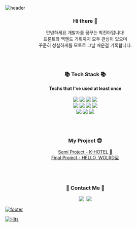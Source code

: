 ![header](https://capsule-render.vercel.app/api?type=waving&color=timeGradient&text=Welcome%20to%20jnaa's%20GitHub%20🐢&animation=twinkling&fontSize=35&fontAlignY=40&fontAlign=70&height=250)

<h3 align="center"> Hi there 👋</h3>
<p align="center">안녕하세요 개발자를 꿈꾸는 박진아입니다! <br>프론트와 백엔드 기획까지 모두 관심이 있으며 <br>꾸준히 성실하게를 모토로 그날 배운걸 기록합니다. </p>
<br><br>

<h3 align="center">📚 Tech Stack 📚</h3>
<h4 align="center">Techs that I've used at least once</h4>
<div align=center> 
  <img src="https://img.shields.io/badge/java-007396?style=flat&logo=java&logoColor=white"> 
  <img src="https://img.shields.io/badge/html5-E34F26?style=flat&logo=html5&logoColor=white"> 
  <img src="https://img.shields.io/badge/css-1572B6?style=flat&logo=css3&logoColor=white"> 
  <img src="https://img.shields.io/badge/javascript-F7DF1E?style=flat&logo=javascript&logoColor=black"> 
   <br>
  <img src="https://img.shields.io/badge/jquery-0769AD?style=flat&logo=jquery&logoColor=white">
  <img src="https://img.shields.io/badge/oracle-F80000?style=flat&logo=oracle&logoColor=white"> 
  <img src="https://img.shields.io/badge/mysql-4479A1?style=flat&logo=mysql&logoColor=white">  
  <img src="https://img.shields.io/badge/react-61DAFB?style=flat&logo=react&logoColor=black"> 
  <br>
  <img src="https://img.shields.io/badge/spring-6DB33F?style=flat&logo=spring&logoColor=white"> 
  <img src="https://img.shields.io/badge/github-181717?style=flat&logo=github&logoColor=white">
  <img src="https://img.shields.io/badge/git-F05032?style=flats&logo=git&logoColor=white">

  <br>
</div>

<br><br>

<h3 align="center"> My Project 😎</h3>
<p align="center">
  <a href="https://github.com/js-donot-sick/k-hotel">Semi Project - K-HOTEL 🔑<br></a> 
  <a href="https://github.com/marosile/helloworld"> Final Project - HELLO, WOLRD💻</a> 
</p>
<br><br>

<h3 align="center">🌈 Contact Me 🌈</h3>
<p align="center">
  <a href="https://jnaa.tistory.com/"><img src="https://img.shields.io/badge/Tistory-F7DF1E?style=flat-square&logo=tistory&logoColor=white"/></a>&nbsp
  <a href="mailto:jnaacode@gmail.com"><img src="https://img.shields.io/badge/jnaacode@gmail.com-d14836?style=flat-square&logo=Gmail&logoColor=white&link=jnaacode@gmail.com"/></a>
</p>
<p dir="auto"><a target="_blank" rel="noopener noreferrer nofollow" href="https://camo.githubusercontent.com/b845a79041697c8de6a00d78a374d3768ee1c9cf92a8c0facb7c852e5e0956a8/68747470733a2f2f63617073756c652d72656e6465722e76657263656c2e6170702f6170693f747970653d776176696e6726636f6c6f723d393945314544266865696768743d3230302673656374696f6e3d666f6f74657226666f6e7453697a653d3630"><img src="https://camo.githubusercontent.com/b845a79041697c8de6a00d78a374d3768ee1c9cf92a8c0facb7c852e5e0956a8/68747470733a2f2f63617073756c652d72656e6465722e76657263656c2e6170702f6170693f747970653d776176696e6726636f6c6f723d393945314544266865696768743d3230302673656374696f6e3d666f6f74657226666f6e7453697a653d3630" alt="footer" data-canonical-src="https://capsule-render.vercel.app/api?type=waving&amp;color=99E1ED&amp;height=200&amp;section=footer&amp;fontSize=60" style="max-width: 100%;"></a></p>

[![Hits](https://hits.seeyoufarm.com/api/count/incr/badge.svg?url=https%3A%2F%2Fgithub.com%2Fjnaacode%2Fhit-counter&count_bg=%23000000&title_bg=%23000000&icon=github.svg&icon_color=%23E7E7E7&title=GitHub&edge_flat=false)](https://hits.seeyoufarm.com)
